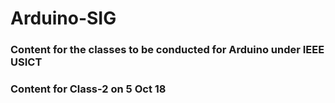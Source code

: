 # Arduino-SIG
### Content for the classes to be conducted for Arduino under IEEE USICT
### Content for Class-2 on 5 Oct 18
